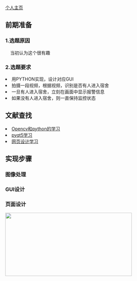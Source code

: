 ﻿<html>
<head>
<meta charset="utf-8">
<title>宿舍异常进入识别监控</title>
</head>
<body>
<a href="https://github.com/yinxin46/yinxin46.github.io">个人主页</a>
<h2>前期准备</h2>
<h3>1.选题原因</h3>
<p>&nbsp;&nbsp;&nbsp;&nbsp;当初认为这个很有趣</p>
<h3>2.选题要求</h3>
<p>
<li>用PYTHON实现，设计对应GUI</li>
<li>拍摄一段视频，根据视频，识别是否有人进入宿舍</li>
<li>一旦有人进入宿舍，立刻在画面中显示报警信息</li>
<li>如果没有人进入宿舍，则一直保持监控状态</li>
</p>
<h2>文献查找</h2>
<p>
<li><a href="https://www.bilibili.com/video/av24998616?from=search&seid=2838665333098568074">Opencv和python的学习</a></li>
<li><a href="https://www.bilibili.com/video/av24998616?from=search&seid=2838665333098568074">pyqt5学习</a></li>
<li><a href="https://www.runoob.com/html/html-tutorial.html">网页设计学习</a></li>
</p>
<h2>实现步骤</h2>
<h3>图像处理</h3>
<h3>GUI设计</h3>
<h3>页面设计</h3>
<img src="https://image.shutterstock.com/image-photo/hands-touching-science-network-connection-260nw-762804589.jpg" width="400" height="200"/>
</body>
</html>
